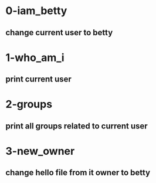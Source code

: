 # 0-iam_betty 
## change current user to betty

# 1-who_am_i
## print current user

# 2-groups
## print all groups related to current user

# 3-new_owner
## change hello file from it owner to betty  
